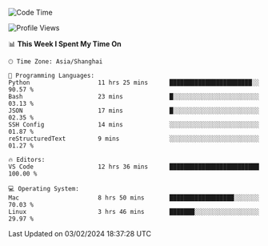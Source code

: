 <!--START_SECTION:waka-->
![Code Time](http://img.shields.io/badge/Code%20Time-347%20hrs%208%20mins-blue)

![Profile Views](http://img.shields.io/badge/Profile%20Views-2-blue)

📊 **This Week I Spent My Time On** 

```text
🕑︎ Time Zone: Asia/Shanghai

💬 Programming Languages: 
Python                   11 hrs 25 mins      ███████████████████████░░   90.57 % 
Bash                     23 mins             █░░░░░░░░░░░░░░░░░░░░░░░░   03.13 % 
JSON                     17 mins             █░░░░░░░░░░░░░░░░░░░░░░░░   02.35 % 
SSH Config               14 mins             ░░░░░░░░░░░░░░░░░░░░░░░░░   01.87 % 
reStructuredText         9 mins              ░░░░░░░░░░░░░░░░░░░░░░░░░   01.27 % 

🔥 Editors: 
VS Code                  12 hrs 36 mins      █████████████████████████   100.00 % 

💻 Operating System: 
Mac                      8 hrs 50 mins       ██████████████████░░░░░░░   70.03 % 
Linux                    3 hrs 46 mins       ███████░░░░░░░░░░░░░░░░░░   29.97 % 
```


 Last Updated on 03/02/2024 18:37:28 UTC
<!--END_SECTION:waka-->
